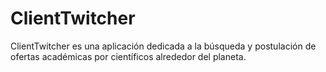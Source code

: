 # ClientTwitcher
ClientTwitcher es una aplicación dedicada a la búsqueda y postulación de ofertas académicas por científicos alrededor del planeta.
